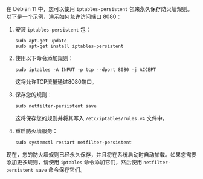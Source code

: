 在 Debian 11 中，您可以使用 `iptables-persistent` 包来永久保存防火墙规则。以下是一个示例，演示如何允许访问端口 8080：

1. 安装 `iptables-persistent` 包：

   ```
   sudo apt-get update
   sudo apt-get install iptables-persistent
   ```

2. 使用以下命令添加规则：

   ```
   sudo iptables -A INPUT -p tcp --dport 8080 -j ACCEPT
   ```

   这将允许TCP流量通过8080端口。

3. 保存您的规则：

   ```
   sudo netfilter-persistent save
   ```

   这将保存您的规则并将其写入 `/etc/iptables/rules.v4` 文件中。

4. 重启防火墙服务：

   ```
   sudo systemctl restart netfilter-persistent
   ```

现在，您的防火墙规则已经永久保存，并且将在系统启动时自动加载。如果您需要添加更多规则，请使用 `iptables` 命令添加它们，然后使用 `netfilter-persistent save` 命令保存它们。